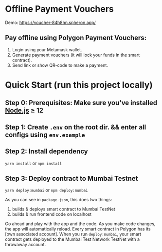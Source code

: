 Offline Payment Vouchers
==================

Demo: https://voucher-84h8hn.spheron.app/

Pay offline using Polygon Payment Vouchers:
----------

1. Login using your Metamask wallet.
2. Generate payment vouchers (it will lock your funds in the smart contract).
3. Send link or show QR-code to make a payment.

Quick Start (run this project locally)
===========
Step 0: Prerequisites: Make sure you've installed [Node.js] ≥ 12
-------------------------------------

Step 1: Create `.env` on the root dir. && enter  all configs using `env.example`
-------------------------------------

Step 2: Install dependency
-------------------------------------
`yarn install` or `npm install`


Step 3: Deploy contract to Mumbai Testnet
-------------------------------------
`yarn deploy:mumbai` or `npm deploy:mumbai`

As you can see in `package.json`, this does two things:

1. builds & deploys smart contract to Mumbai TestNet
2. builds & run frontend code on localhost

Go ahead and play with the app and the code. As you make code changes, the app will automatically reload. Every smart contract in Polygon has
its [own associated account]. When you run `deploy:mumbai`, your smart contract gets deployed to the Mumbai Test Network TestNet with a throwaway account.

[Demo]: https://voucher-84h8hn.spheron.app/

[React]: https://reactjs.org/

[Node.js]: https://nodejs.org/en/download/package-manager/

[Metamask Wallet]: https://metamask.io/

[hardhat]: https://hardhat.org/
